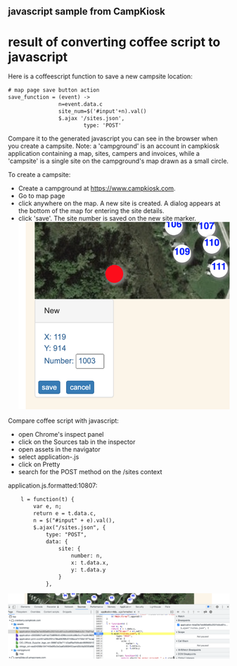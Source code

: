 ## javascript sample from CampKiosk
# result of converting coffee script to javascript


Here is a coffeescript function to save a new campsite location:
```
# map page save button action
save_function = (event) ->
                n=event.data.c
                site_num=$('#input'+n).val()
                $.ajax '/sites.json',
                        type: 'POST'
```

Compare it to the generated javascript you can see in the browser when you create a campsite.
Note: a 'campground' is an account in campkiosk application containing a map, sites, campers and invoices, while a 'campsite' is a single site on the campground's map drawn as a small circle.

To create a campsite:
- Create a campground at https://www.campkiosk.com.
- Go to map page
- click anywhere on the map. A new site is created. A dialog appears at the bottom of the map for entering the site details.
- click 'save'. The site number is saved on the new site marker.
![Save dialog on map](/images/save_dialog.png)

Compare coffee script with javascript:
- open Chrome's inspect panel
- click on the Sources tab in the inspector
- open assets in the navigator
- select application-<id>.js
- click on Pretty
- search for the POST method on the /sites context

application.js.formatted:10807:
```
    l = function(t) {
        var e, n;
        return e = t.data.c,
        n = $("#input" + e).val(),
        $.ajax("/sites.json", {
            type: "POST",
            data: {
                site: {
                    number: n,
                    x: t.data.x,
                    y: t.data.y
                }
            },
```

![Chrome inspect image](/images/chrome_inspect.png)
